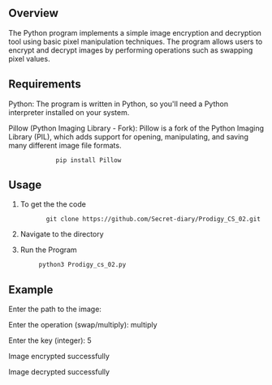 ## Overview

The Python program implements a simple image encryption and decryption tool using basic pixel manipulation techniques. The program allows users to encrypt and decrypt images by performing operations such as swapping pixel values.


## Requirements

Python: The program is written in Python, so you'll need a Python interpreter installed on your system.

Pillow (Python Imaging Library - Fork): Pillow is a fork of the Python Imaging Library (PIL), which adds support for opening, manipulating, and saving many different image file formats.

                 pip install Pillow

## Usage

1. To get the the code

              git clone https://github.com/Secret-diary/Prodigy_CS_02.git

2. Navigate to the directory

3. Run the Program
   
            python3 Prodigy_cs_02.py


## Example

Enter the path to the image: <path>

Enter the operation (swap/multiply): multiply

Enter the key (integer): 5

Image encrypted successfully

Image decrypted successfully

